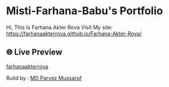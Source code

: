 # Misti-Farhana-Babu's Portfolio

Hi,
This Is Farhana Akter Rova
Visit My site: https://farhanaakterrova.github.io/Farhana-Akter-Rova/

## 🌐 Live Preview
[farhanaakterrova](https://farhanaakterrova.github.io/Farhana-Akter-Rova/)

Build by : [MD Parvez Mussaruf](https://mdparvezmussaruf.github.io/myPortfolio/)
